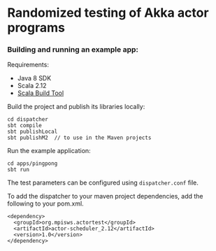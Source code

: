 Randomized testing of Akka actor programs
=========================


### Building and running an example app:

Requirements:

- Java 8 SDK
- Scala 2.12
- [Scala Build Tool](http://www.scala-sbt.org/) 



Build the project and publish its libraries locally:

```
cd dispatcher
sbt compile
sbt publishLocal
sbt publishM2  // to use in the Maven projects
```


Run the example application:

```
cd apps/pingpong
sbt run
```

The test parameters can be configured using ```dispatcher.conf``` file. 

To add the dispatcher to your maven project dependencies, add the following to your pom.xml.

 ```
 <dependency>
   <groupId>org.mpisws.actortest</groupId>
   <artifactId>actor-scheduler_2.12</artifactId>
   <version>1.0</version>
 </dependency>
  ```
 
  